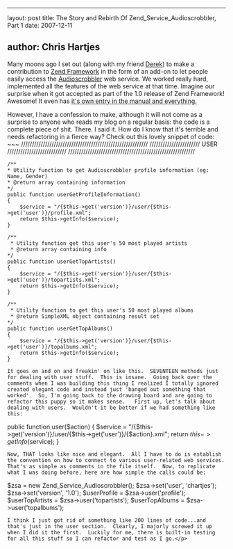 <hr />

<p>layout: post
title: The Story and Rebirth Of Zend_Service_Audioscrobbler, Part 1
date: 2007-12-11</p>

<h2>author: Chris Hartjes</h2>

<p>
Many moons ago I set out (along with my friend <a href="http://derekmartin.ca">Derek</a>) to make a contribution to <a href="http://framework.zend.com">Zend Framework</a> in the form of an add-on to let people easily access the <a href="http://www.audioscrobbler.net/">Audioscrobbler</a> web service.  We worked really hard, implemented all the features of the web service at that time.  Imagine our surprise when it got accepted as part of the 1.0 release of Zend Framework!  Awesome!  It even has <a href="http://framework.zend.com/manual/en/zend.service.audioscrobbler.html">it's own entry in the manual and everything.</a></p>

<p>
However, I have a confession to make, although it will not come as a surprise to anyone who reads my blog on a regular basis:  the code is a complete piece of shit.  There.  I said it.  How do I know that it's terrible and needs refactoring in a fierce way?  Check out this lovely snippet of code:
~~~
    //////////////////////////////////////////////////////////
    ///////////////////////  USER  ///////////////////////////
    //////////////////////////////////////////////////////////

    /**
    * Utility function to get Audioscrobbler profile information (eg: Name, Gender)
    * @return array containing information
    */
    public function userGetProfileInformation()
    {
        $service = "/{$this->get('version')}/user/{$this->get('user')}/profile.xml";
        return $this->getInfo($service);
    }

    /**
     * Utility function get this user's 50 most played artists
     * @return array containing info
    */
    public function userGetTopArtists()
    {
        $service = "/{$this->get('version')}/user/{$this->get('user')}/topartists.xml";
        return $this->getInfo($service);
    }

    /**
     * Utility function to get this user's 50 most played albums
     * @return SimpleXML object containing result set
    */
    public function userGetTopAlbums()
    {
        $service = "/{$this->get('version')}/user/{$this->get('user')}/topalbums.xml";
        return $this->getInfo($service);
    }
~~~
It goes on and on and freakin' on like this.  SEVENTEEN methods just for dealing with user stuff.  This is insane.  Going back over the comments when I was building this thing I realized I totally ignored created elegant code and instead just 'banged out something that worked'.  So, I'm going back to the drawing board and are going to refactor this puppy so it makes sense.   First up, let's talk about dealing with users.  Wouldn't it be better if we had something like this:
~~~
public function user($action) {
     $service = "/{$this->get('version')}/user/{$this->get('user')}/{$action}.xml";
     return $this->getInfo($service);
}
~~~
Now, THAT looks like nice and elegant.  All I have to do is establish the convention on how to connect to various user-related web services.  That's as simple as comments in the file itself.  Now, to replicate what I was doing before, here are how simple the calls could be:
~~~
$zsa = new Zend_Service_Audioscrobbler();
$zsa->set('user', 'chartjes');
$zsa->set('version', '1.0');
$userProfile = $zsa->user('profile');
$userTopArtists = $zsa->user('topartists');
$userTopAlbums = $zsa->user('topalbums');
~~~
I think I just got rid of something like 200 lines of code...and that's just in the user section.  Clearly, I majorly screwed it up when I did it the first.  Luckily for me, there is built-in testing for all this stuff so I can refactor and test as I go.</p>
